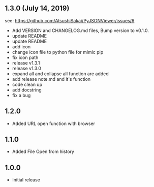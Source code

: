 ## 1.3.0 (July 14, 2019)
  see: https://github.com/AtsushiSakai/PyJSONViewer/issues/6
  
  - Add VERSION and CHANGELOG.md files, Bump version to v0.1.0.
  - update README
  - update README
  - add icon
  - change icon file to python file for mimic pip
  - fix icon path
  - release v1.3.1
  - release v1.3.0
  - expand all and collapse all function are added
  - add release note.md and it's function
  - code clean up
  - add docstring
  - fix a bug
  
## 1.2.0

- Added URL open function with browser

## 1.1.0

- Added File Open from history

## 1.0.0

- Initial release


